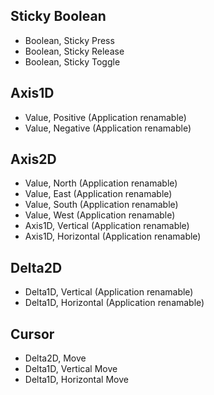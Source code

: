 ## Sticky Boolean
- Boolean, Sticky Press
- Boolean, Sticky Release
- Boolean, Sticky Toggle

## Axis1D
- Value, Positive (Application renamable)
- Value, Negative (Application renamable)

## Axis2D
- Value, North (Application renamable)
- Value, East (Application renamable)
- Value, South (Application renamable)
- Value, West (Application renamable)
- Axis1D, Vertical (Application renamable)
- Axis1D, Horizontal (Application renamable)

## Delta2D
- Delta1D, Vertical (Application renamable)
- Delta1D, Horizontal (Application renamable)

## Cursor
- Delta2D, Move
- Delta1D, Vertical Move
- Delta1D, Horizontal Move